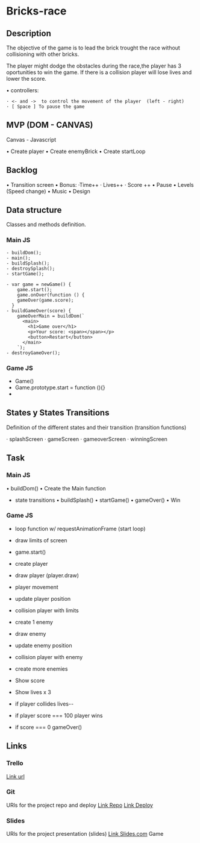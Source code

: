 # Bricks-race

## Description
The objective of the game is to lead the brick trought the race without collisioning with other bricks.

The player might dodge the obstacles during the race,the player has 3 oportunities to win the game. If there is a collision player will lose lives and lower the score.


 • controllers:

	· <- and ->  to control the movement of the player  (left - right)
	· [ Space ] To pause the game


## MVP (DOM - CANVAS)
Canvas - Javascript

 • Create player
 • Create enemyBrick
 • Create startLoop 

## Backlog
 • Transition screen
 • Bonus: 
	·Time++
	· Lives++
	· Score ++ 
 • Pause 
 • Levels (Speed change)
 • Music
 • Design
	

## Data structure
Classes and methods definition.

### Main JS
```
- buildDom();
- main();
- buildSplash();
- destroySplash();
- startGame();

- var game = newGame() {
    game.start();
    game.onOver(function () {
    gameOver(game.score);
  }
- buildGameOver(score) {
    gameOverMain = buildDom(`
      <main>
        <h1>Game over</h1>
        <p>Your score: <span></span></p>
        <button>Restart</button>
      </main>
    `);
- destroyGameOver();
```

### Game JS

- Game()
- Game.prototype.start = function (){}
- 



## States y States Transitions
Definition of the different states and their transition (transition functions)

 · splashScreen
 · gameScreen
 · gameoverScreen
 · winningScreen
 
## Task

### Main JS
 • buildDom()
 • Create the Main function
 - state transitions
 • buildSplash()
 • startGame() 
 • gameOver()
 • Win
 

### Game JS
 

- loop function w/ requestAnimationFrame (start loop)
- draw limits of screen
- game.start()
- create player
- draw player (player.draw)
- player movement
- update player position

- collision player with limits

- create 1 enemy
- draw enemy
- update enemy position

- collision player with enemy

- create more enemies

- Show score
- Show lives x 3
- if player collides lives--
- if player score === 100 player wins
- if score === 0 gameOver()


 


## Links


### Trello
[Link url](https://trello.com)


### Git
URls for the project repo and deploy
[Link Repo](http://github.com)
[Link Deploy](http://github.com)


### Slides
URls for the project presentation (slides)
[Link Slides.com](http://slides.com)
Game
